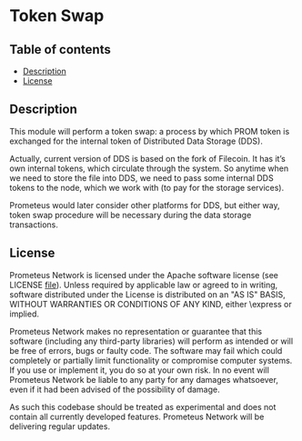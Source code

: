 # Token Swap

## Table of contents

- [Description](#description)
- [License](#license)

## Description

This module will perform a token swap: a process by which PROM token is exchanged for the internal token of Distributed Data Storage (DDS).

Actually, current version of DDS is based on the fork of Filecoin. It has it’s own internal tokens, which circulate through the system. So anytime when we need to store the file into DDS, we need to pass some internal DDS tokens to the node, which we work with (to pay for the storage services). 

Prometeus would later consider other platforms for DDS, but either way, token swap procedure will be necessary during the data storage transactions.

## License

Prometeus Network is licensed under the Apache software license (see LICENSE [file](https://github.com/Prometeus-Network/prometeus/blob/master/LICENSE)). Unless required by applicable law or agreed to in writing, software distributed under the License is distributed on an "AS IS" BASIS, WITHOUT WARRANTIES OR CONDITIONS OF ANY KIND, either \express or implied.

Prometeus Network makes no representation or guarantee that this software (including any third-party libraries) will perform as intended or will be free of errors, bugs or faulty code. The software may fail which could completely or partially limit functionality or compromise computer systems. If you use or implement it, you do so at your own risk. In no event will Prometeus Network be liable to any party for any damages whatsoever, even if it had been advised of the possibility of damage.

As such this codebase should be treated as experimental and does not contain all currently developed features. Prometeus Network will be delivering regular updates.

